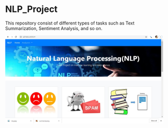# NLP_Project  

This repository consist of different types of tasks such as Text Summarization, Sentiment Analysis, and so on.  


![Image](https://github.com/shubhamjain31/NLP_Project/blob/master/Screenshots/image.jpg)
